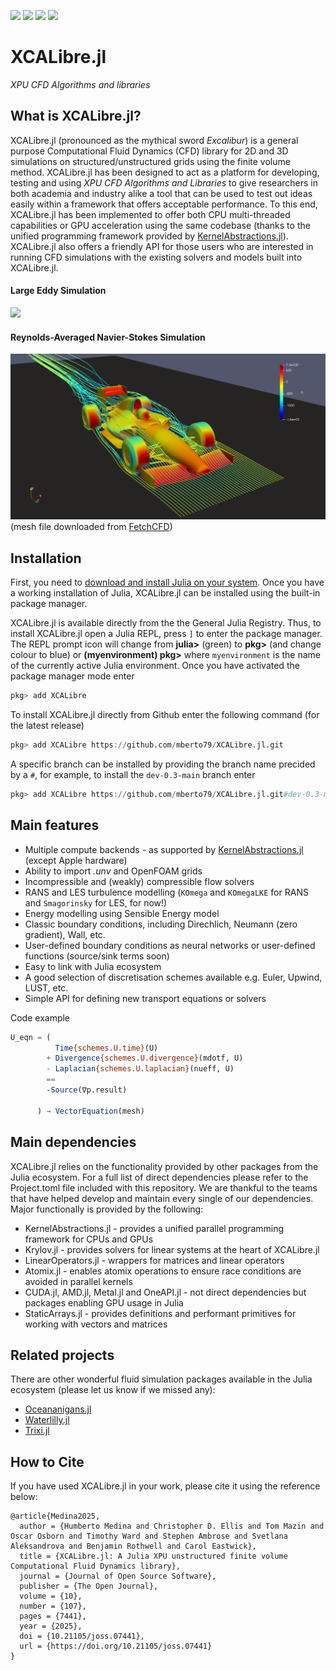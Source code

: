 <meta name="google-site-verification" content="UZSnZbbvZqRUM_1_d5d9ox1IeO5z9iE8Oynt7mBjJaM" />

[![][docs-stable-img]][docs-stable-url] [![][docs-dev-img]][docs-dev-url] [![][CI-img]][CI-url] [![][JOSS-img]][JOSS-url]

[docs-stable-img]: https://img.shields.io/badge/docs-stable-blue.svg
[docs-stable-url]: https://mberto79.github.io/XCALibre.jl/stable/

[docs-dev-img]: https://img.shields.io/badge/docs-dev-blue.svg
[docs-dev-url]: https://mberto79.github.io/XCALibre.jl/dev/

[CI-img]: https://github.com/mberto79/XCALibre.jl/actions/workflows/CI.yml/badge.svg
[CI-url]: https://github.com/mberto79/XCALibre.jl/actions/workflows/CI.yml

[JOSS-img]: https://joss.theoj.org/papers/10.21105/joss.07441/status.svg
[JOSS-url]: https://doi.org/10.21105/joss.07441


# XCALibre.jl

*XPU CFD Algorithms and libraries*

## What is XCALibre.jl?


XCALibre.jl (pronounced as the mythical sword *Excalibur*) is a general purpose Computational Fluid Dynamics (CFD) library for 2D and 3D simulations on structured/unstructured grids using the finite volume method. XCALibre.jl has been designed to act as a platform for developing, testing and using *XPU CFD Algorithms and Libraries* to give researchers in both academia and industry alike a tool that can be used to test out ideas easily within a framework that offers acceptable performance. To this end, XCALibre.jl has been implemented to offer both CPU multi-threaded capabilities or GPU acceleration using the same codebase (thanks to the unified programming framework provided by [KernelAbstractions.jl](https://juliagpu.github.io/KernelAbstractions.jl/stable/)). XCALibre.jl also offers a friendly API for those users who are interested in running CFD simulations with the existing solvers and models built into XCALibre.jl. 

#### Large Eddy Simulation
![](docs/src/figures/animated_cylinder_re1000-2x.gif)

#### Reynolds-Averaged Navier-Stokes Simulation
![](docs/src/figures/F1-RANS.png)
(mesh file downloaded from [FetchCFD](https://fetchcfd.com/view-project/136-f1-mesh-for-simulation#))

## Installation


First, you need to [download and install Julia on your system](https://julialang.org/downloads/). Once you have a working installation of Julia, XCALibre.jl can be installed using the built-in package manager. 

XCALibre.jl is available directly from the the General Julia Registry. Thus, to install XCALibre.jl open a Julia REPL, press `]` to enter the package manager. The REPL prompt icon will change from **julia>** (green) to **pkg>** (and change colour to blue) or **(myenvironment) pkg>** where `myenvironment` is the name of the currently active Julia environment. Once you have activated the package manager mode enter

```julia
pkg> add XCALibre
```

To install XCALibre.jl directly from Github enter the following command (for the latest release)

```julia
pkg> add XCALibre https://github.com/mberto79/XCALibre.jl.git
```

A specific branch can be installed by providing the branch name precided by a `#`, for example, to install the `dev-0.3-main` branch enter

```julia
pkg> add XCALibre https://github.com/mberto79/XCALibre.jl.git#dev-0.3-main
```

## Main features


* Multiple compute backends - as supported by [KernelAbstractions.jl](https://juliagpu.github.io/KernelAbstractions.jl/stable/) (except Apple hardware)
* Ability to import *.unv* and OpenFOAM grids
* Incompressible and (weakly) compressible flow solvers
* RANS and LES turbulence modelling (`KOmega` and `KOmegaLKE` for RANS and `Smagorinsky` for LES, for now!)
* Energy modelling using Sensible Energy model
* Classic boundary conditions, including Direchlich, Neumann (zero gradient), Wall, etc.
* User-defined boundary conditions as neural networks or user-defined functions (source/sink terms soon)
* Easy to link with Julia ecosystem
* A good selection of discretisation schemes available e.g. Euler, Upwind, LUST, etc.
* Simple API for defining new transport equations or solvers

Code example

```julia
U_eqn = (
          Time{schemes.U.time}(U)
        + Divergence{schemes.U.divergence}(mdotf, U) 
        - Laplacian{schemes.U.laplacian}(nueff, U) 
        == 
        -Source(∇p.result)

      ) → VectorEquation(mesh)
```

## Main dependencies


XCALibre.jl relies on the functionality provided by other packages from the Julia ecosystem. For a full list of direct dependencies please refer to the Project.toml file included with this repository. We are thankful to the teams that have helped develop and maintain every single of our dependencies. Major functionally is provided by the following:

* KernelAbstractions.jl - provides a unified parallel programming framework for CPUs and GPUs
* Krylov.jl - provides solvers for linear systems at the heart of XCALibre.jl
* LinearOperators.jl - wrappers for matrices and linear operators
* Atomix.jl - enables atomix operations to ensure race conditions are avoided in parallel kernels
* CUDA.jl, AMD.jl, Metal.jl and OneAPI.jl - not direct dependencies but packages enabling GPU usage in Julia
* StaticArrays.jl - provides definitions and performant primitives for working with vectors and matrices

## Related projects


There are other wonderful fluid simulation packages available in the Julia ecosystem (please let us know if we missed any):

* [Oceananigans.jl](https://github.com/CliMA/Oceananigans.jl) 
* [Waterlilly.jl](https://github.com/WaterLily-jl/WaterLily.jl) 
* [Trixi.jl](https://github.com/trixi-framework/Trixi.jl)

## How to Cite

If you have used XCALibre.jl in your work, please cite it using the reference below:

```
@article{Medina2025, 
  author = {Humberto Medina and Christopher D. Ellis and Tom Mazin and Oscar Osborn and Timothy Ward and Stephen Ambrose and Svetlana Aleksandrova and Benjamin Rothwell and Carol Eastwick}, 
  title = {XCALibre.jl: A Julia XPU unstructured finite volume Computational Fluid Dynamics library}, 
  journal = {Journal of Open Source Software},
  publisher = {The Open Journal}, 
  volume = {10}, 
  number = {107}, 
  pages = {7441}, 
  year = {2025}, 
  doi = {10.21105/joss.07441}, 
  url = {https://doi.org/10.21105/joss.07441}
}
```
  
